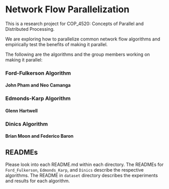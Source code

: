 # Network Flow Parallelization
This is a research project for COP_4520: Concepts of Parallel and Distributed Processing.

We are exploring how to parallelize common network flow algorithms and empirically test the benefits of making it parallel.

The following are the algorithms and the group members working on making it parallel:
### Ford-Fulkerson Algorithm
#### John Pham and Neo Camanga

### Edmonds-Karp Algorithm
#### Glenn Hartwell

### Dinics Algorithm
#### Brian Moon and Federico Baron

## READMEs
Please look into each README.md within each directory.
The READMEs for `Ford_Fulkerson`, `Edmonds_Karp`, and `Dinics` describe the respective
algorithms.
The README in `dataset` directory describes the experiments and results for each algorithm.